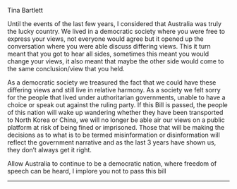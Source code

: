 Tina Bartlett

Until the events of the last few years, I considered that Australia was truly the lucky country. We lived in
a democratic society where you were free to express your views, not everyone would agree but it
opened up the conversation where you were able discuss differing views. This it turn meant that you got
to hear all sides, sometimes this meant you would change your views, it also meant that maybe the
other side would come to the same conclusion/view that you held.

As a democratic society we treasured the fact that we could have these differing views and still live in
relative harmony. As a society we felt sorry for the people that lived under authoritarian governments,
unable to have a choice or speak out against the ruling party. If this Bill is passed, the people of this
nation will wake up wandering whether they have been transported to North Korea or China, we will no
longer be able air our views on a public platform at risk of being fined or imprisoned. Those that will be
making the decisions as to what is to be termed misinformation or disinformation will reflect the
government narrative and as the last 3 years have shown us, they don’t always get it right.

Allow Australia to continue to be a democratic nation, where freedom of speech can be heard, I implore
you not to pass this bill


-----

